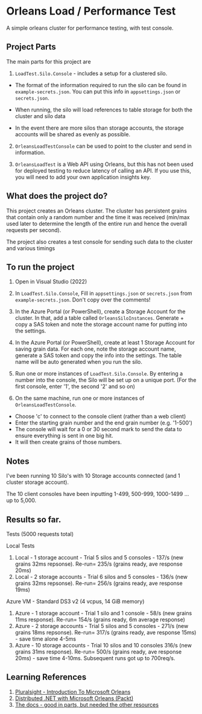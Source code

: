 # Orleans Load / Performance Test

A simple orleans cluster for performance testing, with test console.

## Project Parts

The main parts for this project are

1. `LoadTest.Silo.Console` - includes a setup for a clustered silo. 

- The format of the information required to run the silo can be found in `example-secrets.json`. You can put this info in `appsettings.json` or `secrets.json`.

- When running, the silo will load references to table storage for both the cluster and silo data

- In the event there are more silos than storage accounts, the storage accounts will be shared as evenly as possible.

2. `OrleansLoadTestConsole` can be used to point to the cluster and send in information.

3. `OrleansLoadTest` is a Web API using Orleans, but this has not been used for deployed testing to reduce latency of calling an API. If you use this, you will need to add your own application insights key.

## What does the project do?

This project creates an Orleans cluster. The cluster has persistent grains that contain only a random number and the time it was received (min/max used later to determine the length of the entire run and hence the overall requests per second).

The project also creates a test console for sending such data to the cluster and various timings

## To run the project

1. Open in Visual Studio (2022)
2. In `LoadTest.Silo.Console`, Fill in `appsettings.json` or `secrets.json` from `example-secrets.json`. Don't copy over the comments!

3. In the Azure Portal (or PowerShell), create a Storage Account for the cluster. In that, add a table called `OrleansSiloInstances`. Generate + copy a SAS token and note the storage account name for putting into the settings.

4. In the Azure Portal (or PowerShell), create at least 1 Storage Account for saving grain data. For each one, note the storage account name, generate a SAS token and copy the info into the settings. The table name will be auto generated when you run the silo. 

5. Run one or more instances of `LoadTest.Silo.Console`. By entering a number into the console, the Silo will be set up on a unique port. (For the first console, enter '1', the second '2' and so on)

6. On the same machine, run one or more instances of `OrleansLoadTestConsole`. 

- Choose 'c' to connect to the console client (rather than a web client)
- Enter the starting grain number and the end grain number (e.g. '1-500')
- The console will wait for a 0 or 30 second mark to send the data to ensure everything is sent in one big hit. 
- It will then create grains of those numbers.


## Notes

I've been running 10 Silo's with 10 Storage accounts connected (and 1 cluster storage account).

The 10 client consoles have been inputting 1-499, 500-999, 1000-1499 ... up to 5,000.

## Results so far.

Tests (5000 requests total)

Local Tests
1. Local - 1 storage account  - Trial 5 silos and 5 consoles - 137/s (new grains 32ms repsonse). Re-run= 235/s (grains ready, ave response 20ms)
2. Local - 2 storage accounts - Trial 6 silos and 5 consoles -  136/s (new grains 32ms repsonse). Re-run= 256/s (grains ready, ave response 19ms)

Azure VM - Standard DS3 v2 (4 vcpus, 14 GiB memory)
  1. Azure - 1 storage account   - Trial 1 silo and 1 console - 58/s (new grains 11ms response). Re-run= 154/s (grains ready, 6m average response)
  2. Azure - 2 storage accounts  - Trial 5 silos and 5 consoles - 271/s (new grains 18ms repsonse). Re-run= 317/s (grains ready, ave response 15ms) - save time alone 4-5ms
  3. Azure - 10 storage accounts - Trial 10 silos and 10 consoles 316/s (new grains 31ms response). Re-run= 500/s (grains ready, ave response 20ms) - save time 4-10ms. Subsequent runs got up to 700req/s.



  ## Learning References

  1. [Pluralsight - Introduction To Microsoft Orleans](https://app.pluralsight.com/library/courses/microsoft-orleans-introduction/table-of-contents)
  2. [Distributed .NET with Microsoft Orleans (Packt)](https://www.packtpub.com/product/distributed-net-with-microsoft-orleans/9781801818971)
  3. [The docs - good in parts, but needed the other resources](https://dotnet.github.io/orleans/docs/index.html)